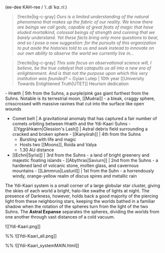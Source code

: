 
(ee-dee KAH-ree / ˈiː.di ˈkɑː.riː)

> [!recite|bg-c-gray] _Ours is a limited understanding of the natural phenomena that makes up the fabric of our reality. We know there are beings we call gods, capable of great feats of magic that have eluded mortalkind, colossal beings of strength and cunning that we barely understand. Yet these facts bring only more questions to bear, and so I pose a new suggestion: for the pursuits of this organization to put aside the histories told to us and seek instead to innovate on our own ability to observe the world we currently live in..._
  
> [!recite|bg-c-gray] _This sole focus on observational science will, I believe, be the true catalyst that catapults us all into a new era of enlightenment. And is that not the purpose upon which this very institution was founded?_
>~ Gyian Lutep | 10th year [[University Towards Enlightened Truth|UTET]] Heurism dedication

- Hræth | 5th from the Suhns, a purple/pink gas giant furthest from the Suhns. Notable is its terrestrial moon, [[Muérai]] - a bleak, craggy sphere, crisscrossed with massive ravines that cut into the surface like open wounds
- Comet belt | A gravitational anomaly that has captured a fair number of comets orbiting between Hræth and the Ydi-Kaari Suhns
- [[Yggrāhkærn|Olession's Lash]] | Astral debris field surrounding a cracked and broken sphere
- [[Kanyiirah]] | 4th from the Suhns 
	- Bursting with life and magic
	- Hosts two [[Moons]], Roida and Valya
	- 1.30 AU distance
- [[Echni|Syrisi]] | 3rd from the Suhns - a land of bright greenery and majestic floating islands
- [[Abythras|Saviurn]] | 2nd from the Suhns - a hardened land of volcanic stone, molten glass, and cavernous mountains
- [[Lämmrus|Lusturil]] | 1st from the Suhn - a horrendously windy, orange-yellow realm of discus spires and metallic rain


The Ydi-Kaari system is a small corner of a large globular star cluster, giving the skies of each world a bright, halo-like swathe of lights at night. The presence of Darkness, however, holds back a good majority of the piercing light from these neighboring stars, keeping the worlds bathed in a familiar shadow when the rotation of the spheres turn from the light of the two Suhns. The **Astral Expanse** separates the spheres, dividing the worlds from one another through vast distances of a cold vacuum.

![[Ydi-Kaari.png]]

%% 
![[Ydi-Kaari_all.png]]

%%
![[Ydi-Kaari_systemMAIN.html]]
